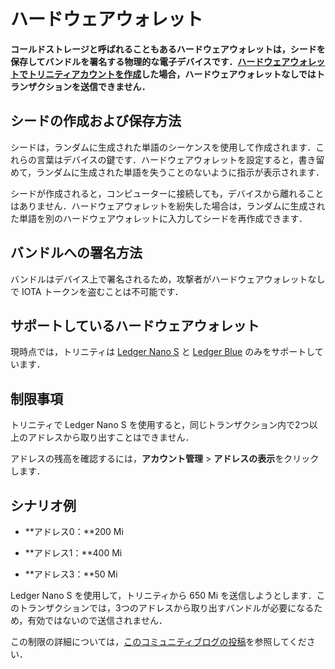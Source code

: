 # ハードウェアウォレット
<!-- # Hardware wallet -->

**コールドストレージと呼ばれることもあるハードウェアウォレットは，シードを保存してバンドルを署名する物理的な電子デバイスです．[ハードウェアウォレットでトリニティアカウントを作成](https://trinity.iota.org/hardware)した場合，ハードウェアウォレットなしではトランザクションを送信できません．**
<!-- **A hardware wallet, sometimes referred to as cold storage, is a physical electronic device that stores your seed and signs bundles for you offline. If you [create a Trinity account with a hardware wallet](https://trinity.iota.org/hardware), you can't send transactions without it.** -->

## シードの作成および保存方法
<!-- ## How seeds are created and stored -->

シードは，ランダムに生成された単語のシーケンスを使用して作成されます．これらの言葉はデバイスの鍵です．ハードウェアウォレットを設定すると，書き留めて，ランダムに生成された単語を失うことのないように指示が表示されます．
<!-- Seeds are created using a sequence of randomly generated words. These words are the key to your device. When you set up a hardware wallet, it will give you instructions to write down and never lose your randomly generated words. -->

シードが作成されると，コンピューターに接続しても，デバイスから離れることはありません．ハードウェアウォレットを紛失した場合は，ランダムに生成された単語を別のハードウェアウォレットに入力してシードを再作成できます．
<!-- After a seed has been created, it will never leave the device, even when you connect it to your computer. If you ever lose a hardware wallet, you can recreate your seed by entering your randomly generated words in another hardware wallet. -->

## バンドルへの署名方法
<!-- ## How bundles are signed -->

バンドルはデバイス上で署名されるため，攻撃者がハードウェアウォレットなしで IOTA トークンを盗むことは不可能です．
<!-- Bundles are signed on the device, so it's impossible for an attacker to steal your IOTA tokens without it. -->

## サポートしているハードウェアウォレット
<!-- ## Supported hardware wallets -->

現時点では，トリニティは [Ledger Nano S](https://www.ledger.com/products/ledger-nano-s) と [Ledger Blue](https://www.ledger.com/products/ledger-blue) のみをサポートしています．
<!-- At the moment, Trinity supports only the [Ledger Nano S](https://www.ledger.com/products/ledger-nano-s) and the [Ledger Blue](https://www.ledger.com/products/ledger-blue). -->

## 制限事項
<!-- ## Limitations -->

トリニティで Ledger Nano S を使用すると，同じトランザクション内で2つ以上のアドレスから取り出すことはできません．
<!-- If you use a Ledger Nano S with Trinity, you can't withdraw from more than two addresses in the same transaction. -->

アドレスの残高を確認するには，**アカウント管理** > **アドレスの表示**をクリックします．
<!-- To check the balances of your addresses, go to **Account management** > **View addresses**. -->

## シナリオ例
<!-- ### Example scenario -->

- **アドレス0：**200 Mi
<!-- - **Address 0:** 200 Mi -->
- **アドレス1：**400 Mi
<!-- - **Address 1:** 400 Mi -->
- **アドレス3：**50 Mi
<!-- - **Address 3:** 50 Mi -->

Ledger Nano S を使用して，トリニティから 650 Mi を送信しようとします．このトランザクションでは，3つのアドレスから取り出すバンドルが必要になるため，有効ではないので送信されません．
<!-- You try to send 650 Mi from Trinity, using a Ledger Nano S. This transaction would require a bundle that withdraws from three addresses, so it won't be valid and won't send. -->

この制限の詳細については，[このコミュニティブログの投稿](https://medium.com/@hbmy289/how-to-access-iota-funds-spread-over-too-many-inputs-on-ledger-nano-s-74708548fa6e)を参照してください．
<!-- For more information about this limitation, see this [community blog post](https://medium.com/@hbmy289/how-to-access-iota-funds-spread-over-too-many-inputs-on-ledger-nano-s-74708548fa6e). -->
